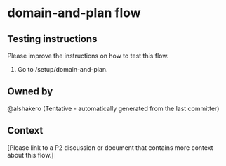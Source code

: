 # domain-and-plan flow

## Testing instructions

Please improve the instructions on how to test this flow.

1. Go to /setup/domain-and-plan.

## Owned by

@alshakero (Tentative - automatically generated from the last committer)

## Context

[Please link to a P2 discussion or document that contains more context about this flow.]
